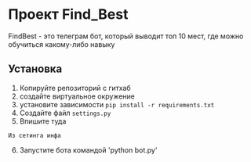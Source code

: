 # Проект Find_Best

FindBest - это телеграм бот, который выводит топ 10 мест, где можно обучиться какому-либо навыку 

## Установка

1. Копируйте репозиторий с гитхаб
2. создайте виртуальное окружение
3. установите зависимости `pip install -r requirements.txt`
4. Создайте файл `settings.py`
5. Впишите туда 
```
Из сетинга инфа
```
6. Запустите бота командой 'python bot.py'